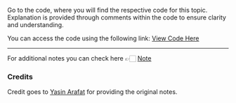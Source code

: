 Go to the code, where you will find the respective code for this topic. Explanation is provided through comments within the code to ensure clarity and understanding.

You can access the code using the following link:
[View Code Here](https://github.com/AbuTaher003/Machine-Learning-ML-/blob/main/Code/35_complete_case_analysis.ipynb)

---
For additional notes you can check here 👉🏻 [Note](
)

### Credits

Credit goes to [Yasin Arafat](https://github.com/yasin-arafat-05) for providing the original notes.
